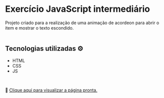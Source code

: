 # Exercício JavaScript intermediário

Projeto criado para a realização de uma animação de acordeon para abrir o item e mostrar o texto escondido. <br>
<br>

## Tecnologias utilizadas  ⚙️
* HTML
* CSS
* JS

<br>

🔗 [Clique aqui para visualizar a página pronta.](https://nayaraoliveira1.github.io/exercicio-acordeon/)
